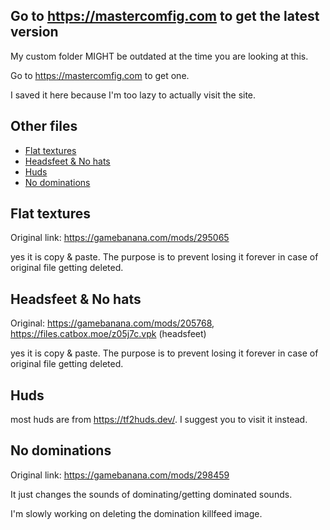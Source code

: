 ## Go to https://mastercomfig.com to get the latest version

My custom folder MIGHT be outdated at the time you are looking at this.

Go to https://mastercomfig.com to get one.

I saved it here because I'm too lazy to actually visit the site.

## Other files

  - [Flat textures](#Flat-textures)
  - [Headsfeet & No hats](#Headsfeet-&-No-hats)
  - [Huds](#Huds)
  - [No dominations](#No-dominations)

## Flat textures

Original link: https://gamebanana.com/mods/295065

yes it is copy & paste. The purpose is to prevent losing it forever in case of original file getting deleted.

## Headsfeet & No hats

Original: https://gamebanana.com/mods/205768, https://files.catbox.moe/z05j7c.vpk (headsfeet)

yes it is copy & paste. The purpose is to prevent losing it forever in case of original file getting deleted.

## Huds

most huds are from https://tf2huds.dev/. I suggest you to visit it instead.

## No dominations

Original link: https://gamebanana.com/mods/298459

It just changes the sounds of dominating/getting dominated sounds.

I'm slowly working on deleting the domination killfeed image.
